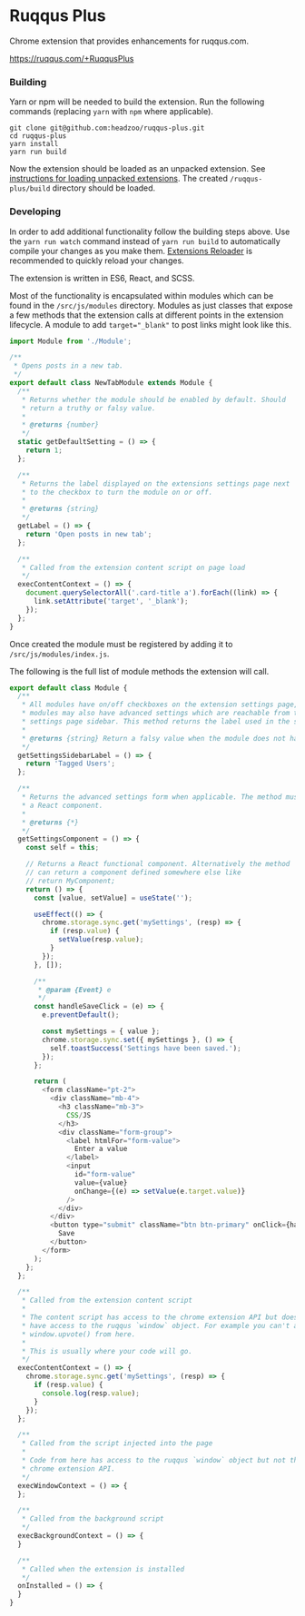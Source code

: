 Ruqqus Plus
===========
Chrome extension that provides enhancements for ruqqus.com.

https://ruqqus.com/+RuqqusPlus

### Building
Yarn or npm will be needed to build the extension. Run the following commands (replacing `yarn` with `npm` where applicable).

```
git clone git@github.com:headzoo/ruqqus-plus.git
cd ruqqus-plus
yarn install
yarn run build
```

Now the extension should be loaded as an unpacked extension. See [instructions for loading unpacked extensions](https://webkul.com/blog/how-to-install-the-unpacked-extension-in-chrome/). The created `/ruqqus-plus/build` directory should be loaded.

### Developing
In order to add additional functionality follow the building steps above. Use the `yarn run watch` command instead of `yarn run build` to automatically compile your changes as you make them. [Extensions Reloader](https://chrome.google.com/webstore/detail/extensions-reloader/fimgfedafeadlieiabdeeaodndnlbhid) is recommended to quickly reload your changes.

The extension is written in ES6, React, and SCSS.

Most of the functionality is encapsulated within modules which can be found in the `/src/js/modules` directory. Modules as just classes that expose a few methods that the extension calls at different points in the extension lifecycle. A module to add `target="_blank"` to post links might look like this.

```js
import Module from './Module';

/**
 * Opens posts in a new tab.
 */
export default class NewTabModule extends Module {
  /**
   * Returns whether the module should be enabled by default. Should
   * return a truthy or falsy value.
   *
   * @returns {number}
   */
  static getDefaultSetting = () => {
    return 1;
  };

  /**
   * Returns the label displayed on the extensions settings page next
   * to the checkbox to turn the module on or off.
   *
   * @returns {string}
   */
  getLabel = () => {
    return 'Open posts in new tab';
  };

  /**
   * Called from the extension content script on page load
   */
  execContentContext = () => {
    document.querySelectorAll('.card-title a').forEach((link) => {
      link.setAttribute('target', '_blank');
    });
  };
}
```

Once created the module must be registered by adding it to `/src/js/modules/index.js`.

The following is the full list of module methods the extension will call.

```js
export default class Module {
  /**
   * All modules have on/off checkboxes on the extension settings page, but
   * modules may also have advanced settings which are reachable from the
   * settings page sidebar. This method returns the label used in the sidebar.
   *
   * @returns {string} Return a falsy value when the module does not have settings
   */
  getSettingsSidebarLabel = () => {
    return 'Tagged Users';
  };

  /**
   * Returns the advanced settings form when applicable. The method must return
   * a React component.
   *
   * @returns {*}
   */
  getSettingsComponent = () => {
    const self = this;

    // Returns a React functional component. Alternatively the method
    // can return a component defined somewhere else like
    // return MyComponent;
    return () => {
      const [value, setValue] = useState('');

      useEffect(() => {
        chrome.storage.sync.get('mySettings', (resp) => {
          if (resp.value) {
            setValue(resp.value);
          }
        });
      }, []);

      /**
       * @param {Event} e
       */
      const handleSaveClick = (e) => {
        e.preventDefault();

        const mySettings = { value };
        chrome.storage.sync.set({ mySettings }, () => {
          self.toastSuccess('Settings have been saved.');
        });
      };

      return (
        <form className="pt-2">
          <div className="mb-4">
            <h3 className="mb-3">
              CSS/JS
            </h3>
            <div className="form-group">
              <label htmlFor="form-value">
                Enter a value
              </label>
              <input
                id="form-value"
                value={value}
                onChange={(e) => setValue(e.target.value)}
              />
            </div>
          </div>
          <button type="submit" className="btn btn-primary" onClick={handleSaveClick}>
            Save
          </button>
        </form>
      );
    };
  };

  /**
   * Called from the extension content script
   *
   * The content script has access to the chrome extension API but does not
   * have access to the ruqqus `window` object. For example you can't access
   * window.upvote() from here.
   *
   * This is usually where your code will go.
   */
  execContentContext = () => {
    chrome.storage.sync.get('mySettings', (resp) => {
      if (resp.value) {
        console.log(resp.value);
      }
    });
  };

  /**
   * Called from the script injected into the page
   *
   * Code from here has access to the ruqqus `window` object but not the
   * chrome extension API.
   */
  execWindowContext = () => {
  };

  /**
   * Called from the background script
   */
  execBackgroundContext = () => {
  }

  /**
   * Called when the extension is installed
   */
  onInstalled = () => {
  }
}
```

